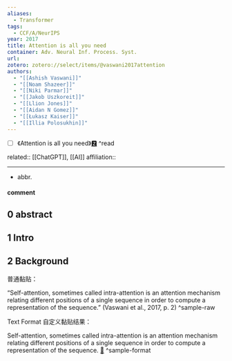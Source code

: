 ```yaml
---
aliases:
  - Transformer
tags:
  - CCF/A/NeurIPS
year: 2017
title: Attention is all you need
container: Adv. Neural Inf. Process. Syst.
url: 
zotero: zotero://select/items/@vaswani2017attention
authors:
  - "[[Ashish Vaswani]]"
  - "[[Noam Shazeer]]"
  - "[[Niki Parmar]]"
  - "[[Jakob Uszkoreit]]"
  - "[[Llion Jones]]"
  - "[[Aidan N Gomez]]"
  - "[[Łukasz Kaiser]]"
  - "[[Illia Polosukhin]]"
---
```

- [ ] 《Attention is all you need》[🆉](zotero://select/items/@vaswani2017attention) ^read

related:: [[ChatGPT]], [[AI]]
affiliation:: 

---

- abbr.

#### comment

## 0 abstract

## 1 Intro


## 2 Background

普通黏贴：

“Self-attention, sometimes called intra-attention is an attention mechanism relating different positions of a single sequence in order to compute a representation of the sequence.” (Vaswani et al., 2017, p. 2) ^sample-raw


Text Format 自定义黏贴结果：

Self-attention, sometimes called intra-attention is an attention mechanism relating different positions of a single sequence in order to compute a representation of the sequence. [🔖](zotero://open-pdf/library/items/NI67YQF6?page=2&annotation=WUFVWDU8) ^sample-format
